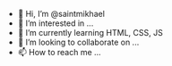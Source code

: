 - 👋 Hi, I’m @saintmikhael
- 👀 I’m interested in ...
- 🌱 I’m currently learning HTML, CSS, JS
- 💞️ I’m looking to collaborate on ...
- 📫 How to reach me ...

<!---
saintmikhael/saintmikhael is a ✨ special ✨ repository because its `README.md` (this file) appears on your GitHub profile.
You can click the Preview link to take a look at your changes.
--->
